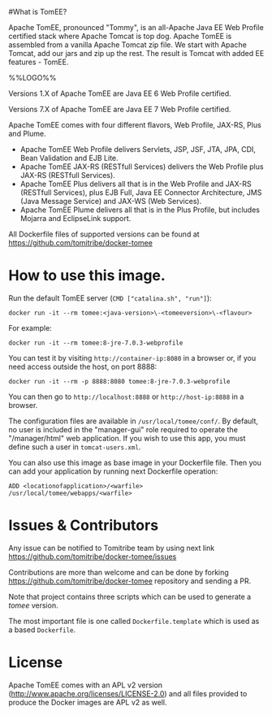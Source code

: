 #What is TomEE?

Apache TomEE, pronounced "Tommy", is an all-Apache Java EE Web Profile certified stack where Apache Tomcat is top dog.
Apache TomEE is assembled from a vanilla Apache Tomcat zip file.
We start with Apache Tomcat, add our jars and zip up the rest. The result is Tomcat with added EE features - TomEE.

%%LOGO%%

Versions 1.X of Apache TomEE are Java EE 6 Web Profile certified.

Versions 7.X of Apache TomEE are Java EE 7 Web Profile certified.

Apache TomEE comes with four different flavors, Web Profile, JAX-RS, Plus and Plume.

* Apache TomEE Web Profile delivers Servlets, JSP, JSF, JTA, JPA, CDI, Bean Validation and EJB Lite.
* Apache TomEE JAX-RS (RESTfull Services) delivers the Web Profile plus JAX-RS (RESTfull Services).
* Apache TomEE Plus delivers all that is in the Web Profile and JAX-RS (RESTfull Services), plus EJB Full, Java EE Connector Architecture, JMS (Java Message Service) and JAX-WS (Web Services).
* Apache TomEE Plume delivers all that is in the Plus Profile, but includes Mojarra and EclipseLink support.

All Dockerfile files of supported versions can be found at https://github.com/tomitribe/docker-tomee

# How to use this image.

Run the default TomEE server (`CMD ["catalina.sh", "run"]`):

    docker run -it --rm tomee:<java-version>\-<tomeeversion>\-<flavour>

For example:

    docker run -it --rm tomee:8-jre-7.0.3-webprofile

You can test it by visiting `http://container-ip:8080` in a browser or, if you
need access outside the host, on port 8888:

    docker run -it --rm -p 8888:8080 tomee:8-jre-7.0.3-webprofile

You can then go to `http://localhost:8888` or `http://host-ip:8888` in a
browser.

The configuration files are available in `/usr/local/tomee/conf/`.  By default,
no user is included in the "manager-gui" role required to operate the
"/manager/html" web application.   If you wish to use this app, you must define
such a user in `tomcat-users.xml`.

You can also use this image as base image in your Dockerfile file. 
Then you can add your application by running next Dockerfile operation:

    ADD <locationofapplication>/<warfile> /usr/local/tomee/webapps/<warfile>

# Issues & Contributors

Any issue can be notified to Tomitribe team by using next link  https://github.com/tomitribe/docker-tomee/issues

Contributions are more than welcome and can be done by forking https://github.com/tomitribe/docker-tomee repository and sending a PR.

Note that project contains three scripts which can be used to generate a _tomee_ version.

The most important file is one called `Dockerfile.template` which is used as a based `Dockerfile`.

# License

Apache TomEE comes with an APL v2 version (http://www.apache.org/licenses/LICENSE-2.0) and all files provided to produce the Docker images are APL v2 as well.
